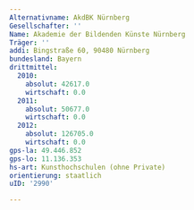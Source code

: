 ```yaml
---
Alternativname: AkdBK Nürnberg
Gesellschafter: ''
Name: Akademie der Bildenden Künste Nürnberg
Träger: ''
addi: Bingstraße 60, 90480 Nürnberg
bundesland: Bayern
drittmittel:
  2010:
    absolut: 42617.0
    wirtschaft: 0.0
  2011:
    absolut: 50677.0
    wirtschaft: 0.0
  2012:
    absolut: 126705.0
    wirtschaft: 0.0
gps-la: 49.446.852
gps-lo: 11.136.353
hs-art: Kunsthochschulen (ohne Private)
orientierung: staatlich
uID: '2990'

---
```


